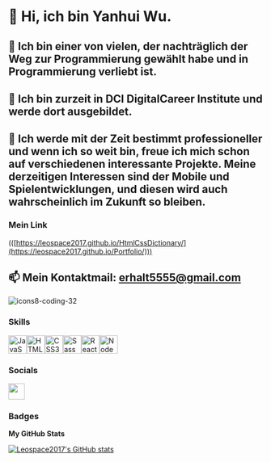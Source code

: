 # 👋 Hi, ich bin Yanhui Wu.


## 👀 Ich bin einer von vielen, der nachträglich der Weg zur Programmierung gewählt habe und in Programmierung verliebt ist.


## 🌱 Ich bin zurzeit in DCI DigitalCareer Institute und werde dort ausgebildet.


## 💞️ Ich werde mit der Zeit bestimmt professioneller und wenn ich so weit bin, freue ich mich schon auf verschiedenen interessante Projekte. Meine derzeitigen Interessen sind der Mobile und Spielentwicklungen, und diesen wird auch wahrscheinlich im Zukunft so bleiben.

### Mein Link
(([https://leospace2017.github.io/HtmlCssDictionary/](https://leospace2017.github.io/Portfolio/)))


## 📫 Mein  Kontaktmail: erhalt5555@gmail.com 

![icons8-coding-32](https://user-images.githubusercontent.com/115163189/205720551-a2c4ad8b-00fe-4985-a306-693132b7688b.png)


### Skills


<p align="left">
<a href="https://developer.mozilla.org/en-US/docs/Web/JavaScript" target="_blank" rel="noreferrer"><img src="https://raw.githubusercontent.com/danielcranney/readme-generator/main/public/icons/skills/javascript-colored.svg" width="36" height="36" alt="JavaScript" /></a><a href="https://developer.mozilla.org/en-US/docs/Glossary/HTML5" target="_blank" rel="noreferrer"><img src="https://raw.githubusercontent.com/danielcranney/readme-generator/main/public/icons/skills/html5-colored.svg" width="36" height="36" alt="HTML5" /></a><a href="https://www.w3.org/TR/CSS/#css" target="_blank" rel="noreferrer"><img src="https://raw.githubusercontent.com/danielcranney/readme-generator/main/public/icons/skills/css3-colored.svg" width="36" height="36" alt="CSS3" /></a><a href="https://sass-lang.com/" target="_blank" rel="noreferrer"><img src="https://raw.githubusercontent.com/danielcranney/readme-generator/main/public/icons/skills/sass-colored.svg" width="36" height="36" alt="Sass" /></a><a href="https://reactjs.org/" target="_blank" rel="noreferrer"><img src="https://raw.githubusercontent.com/danielcranney/readme-generator/main/public/icons/skills/react-colored.svg" width="36" height="36" alt="React" /></a><a href="https://nodejs.org/en/" target="_blank" rel="noreferrer"><img src="https://raw.githubusercontent.com/danielcranney/readme-generator/main/public/icons/skills/nodejs-colored.svg" width="36" height="36" alt="NodeJS" /></a></p>

### Socials<p align="left"> <a href="https://www.github.com/Leospace2017" target="_blank" rel="noreferrer"><img src="https://raw.githubusercontent.com/danielcranney/readme-generator/main/public/icons/socials/github.svg" width="32" height="32" /></a></p>

### Badges

<b>My GitHub Stats</b>

<a href="http://www.github.com/Leospace2017"><img src="https://github-readme-stats.vercel.app/api?username=Leospace2017&show_icons=true&hide=&count_private=true&title_color=0891b2&text_color=ffffff&icon_color=0891b2&bg_color=1c1917&hide_border=true&show_icons=true" alt="Leospace2017's GitHub stats" /></a>
